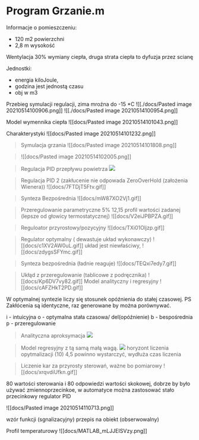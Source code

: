 # Program Grzanie.m

Informacje o pomieszczeniu:
 - 120 m2  powierzchni
 - 2,8 m wysokość

  Wentylacja 30% wymiany ciepła,
  druga strata ciepła to dyfuzja przez scianę 
  
  Jednostki:
 - energia kiloJoule, 
 - godzina jest jednostą czasu
 - obj w m3
  
Przebieg symulacji regulacji, zima mroźna do -15 *C 
![[./docs/Pasted image 20210514100906.png]]
![[./docs/Pasted image 20210514100954.png]]

Model wymennika ciepła 
![[docs/Pasted image 20210514101043.png]]

Charakterystyki
![[docs/Pasted image 20210514101232.png]]

> Symulacja grzania
> ![[docs/Pasted image 20210514101808.png]]

>
>![[docs/Pasted image 20210514102005.png]]

> Regulacja PID przepływu powietrza
> ![](https://i.imgur.com/w4rE5JA.gif)


> Regulacja PID 2 (zakłucenie nie odpowada ZeroOverHold (założenia Wienera))
> ![[docs/7FTDjT5Ftv.gif]]

> Synteza Bezpośrednia
> ![[docs/mW87XO2Vj1.gif]] 

> Przeregulowanie parametryczne 5%
> 12,15 profil wartości zadanej (lepsze od głowicy termostatycznej)
> ![[docs/V2eiJPBPZA.gif]]


> Reguloator przyrostowy/pozycyjny
> ![[docs/TXi01Oljzp.gif]]

> Regulator optymalny ( dewastuje układ wykonawczy)
> ![[docs/c1XV2AW0uL.gif]]
> układ jest niewłaściwy,
> ![[docs/zdygsSFYmc.gif]]

> Synteza bezpośrednia (ładnie reaguje)
> ![[docs/TEQxi7edy7.gif]]

> Ukłąd z przeregulowanie (tablicowe z podręcznika)
> ![[docs/Kp6DV7vy82.gif]]
> Model analityczny i regresyjny
> ![[docs/cAFZHkT2PD.gif]]

W optymalnej syntezie liczy się stosunek opóźnienia do stałej czasowej.
PS Zakłócenia są identyczne, raz generowane by można porównywać.

i - intuicyjna
o - optymalna stała czasowa/ del(opóźnienie)
b - bespośrednia
p - przeregulowanie

> Analityczna aproksymacja
> ![](https://i.imgur.com/PxVytF1.gif)

> Model regresyjny z tą samą małą wagą.
> ![](https://i.imgur.com/0ZGgRWR.gif)
> horyzont  liczenia  opytmalizacji (10) 4,5 powinno wystarczyć, wydłuża czas liczenia

> Liczenie kar za przyrosty sterowań, ważne bo pomiarowy
![[docs/xrqvdiUfkn.gif]]

80 wartości sterowania i 80 odpowiedzi wartości skokowej, dobrze by było używać zmiennoprzecinkoe, w automatyce można zastosować stało przecinkowy regulator PID

![[docs/Pasted image 20210514110713.png]]

wzór funkcji (sgnalizacyjny)
przepis na obiekt (obserwowalny)

Profil temperaturowy
![[docs/MATLAB_mLJJEISVzy.png]]